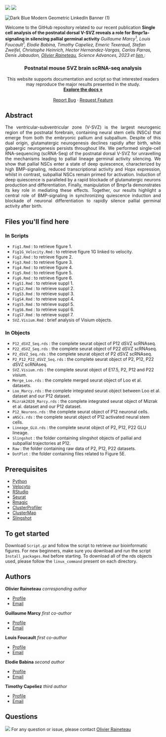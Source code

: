 <img src="https://img.shields.io/badge/R-276DC3?style=for-the-badge&logo=r&logoColor=white">  <img src ="https://img.shields.io/badge/Python-14354C?style=for-the-badge&logo=python&logoColor=white">
 
![Dark Blue Modern Geometric LinkedIn Banner (1)](https://user-images.githubusercontent.com/92512533/224784748-9474061f-78b6-4d29-a73f-d1ea175471a2.png)

 
<p align="justify">

Welcome to the GitHub repository related to our recent publication **Single cell analysis of the postnatal dorsal V-SVZ reveals a role for Bmpr1a-signaling in silencing pallial germinal activity** _Guillaume Marcy<sup>1</sup>, Louis Foucault<sup>1</sup>, Elodie Babina, Timothy Capeliez, Emeric Texeraud, Stefan Zweifel, Christophe Heinrich, Hector Hernandez-Vargas, Carlos Parras, Denis Jabaudon, <ins> Olivier Raineteau</ins>, Science Advances, 2023 et <a href="https://github.com/OlivierRaineteauSBRI/scRNASeq"> lien  </a>  :_ 

 </p>

<h3 align="center">Postnatal mouse SVZ brain scRNA-seq analysis</h3>

  <p align="center">
    This website supports documentation and script so that interested readers may reproduce the major results presented in the study.
    <br />
    <a href="https://github.com/OlivierRaineteauSBRI/scRNASeq"><strong>Explore the docs »</strong></a>
    <br />
    <br />
    <a href="https://github.com/OlivierRaineteauSBRI/scRNASeq/issues">Report Bug</a>
    ·
    <a href="https://github.com/OlivierRaineteauSBRI/scRNASeq/issues">Request Feature</a>
  </p>
</div>

## Abstract

<p align="justify">
The ventricular-subventricular zone (V-SVZ) is the largest neurogenic region of the postnatal forebrain, containing neural stem cells (NSCs) that emerge from both the embryonic pallium and subpallium. Despite of this dual origin, glutamatergic neurogenesis declines rapidly after birth, while gabaergic neurogenesis persists throughout life. We performed single-cell RNA-sequencing (scRNA-Seq) of the postnatal dorsal V-SVZ for unravelling the mechanisms leading to pallial lineage germinal activity silencing. We show that pallial NSCs enter a state of deep quiescence, characterized by high BMP-signaling, reduced transcriptional activity and Hopx expression, whilst in contrast, subpallial NSCs remain primed for activation. Induction of deep quiescence is paralleled by a rapid blockade of glutamatergic neurons production and differentiation. Finally, manipulation of Bmpr1a demonstrates its key role in mediating these effects. Together, our results highlight a central role of BMP-signaling in synchronizing quiescence induction and blockade of neuronal differentiation to rapidly silence pallial germinal activity after birth.
 </p>

## Files you'll find here 
### In Scripts
- ``Fig1.Rmd`` : to retrieve figure 1.
- ``Fig1G_Velocity.Rmd`` : to retrieve figure 1G linked to velocity.
- ``Fig2.Rmd`` : to retrieve figure 2. 
- ``Fig3.Rmd`` : to retrieve figure 3. 
- ``Fig4.Rmd`` : to retrieve figure 4.
- ``Fig5.Rmd`` : to retrieve figure 5.
- ``Fig6.Rmd`` : to retrieve figure 6.
- ``FigS1.Rmd`` : to retrieve suppl 1.
- ``FigS2.Rmd`` : to retrieve suppl 2.
- ``FigS3.Rmd`` : to retrieve suppl 3.
- ``FigS4.Rmd`` : to retrieve suppl 4.
- ``FigS5.Rmd`` : to retrieve suppl 5.
- ``FigS6.Rmd`` : to retrieve suppl 6.
- ``FigS7.Rmd`` : to retrieve suppl 7.
- ``SVZ.Visium.Rmd`` : brief analysis of Visium objects.

### In Objects
- ``P12_dSVZ_Seq.rds`` : the complete seurat object of P12 dSVZ scRNAseq.
- ``P22_dSVZ_Seq.rds`` : the complete seurat object of P22 dSVZ scRNAseq.
- ``P2_dSVZ_Seq.rds`` : the complete seurat object of P2 dSVZ scRNAseq.
- ``P2_P12_P22_dSVZ_Seq.rds`` : the complete seurat object of P2, P12, P22 dSVZ scRNAseq.
- ``SVZ.Visium.rds`` : the complete seurat object of E17.5, P2, P12 and P22 visium.
- ``Merge_Loo.rds`` : the complete merged seurat object of Loo et al. datasets.
- ``Loo_Marcy.rds`` : the complete integrated seurat object between Loo et al. dataset and our P12 dataset.
- ``Mizrak2020_Marcy.rds`` : the complete integrated seurat object of Mizrak et al. dataset and our P12 dataset.
- ``P12_Neurons.rds`` : the complete seurat object of P12 neuronal cells.
- ``aNSCs.rds`` : the complete seurat object of P12 activated neural stem cells.
- ``Lineage_GLU.rds`` : the complete seurat object of P2, P12, P22 GLU lineage.
- ``Slingshot`` : the folder containing slingshot objects of pallial and subpallial trajectories at P12.
- ``Raw`` : the folder containing raw data of P2, P12, P22 datasets.
- ``DotPlot`` : the folder containing files related to Figure 5E.


## Prerequisites 

* [Python](https://www.python.org)
* [Velocyto](http://velocyto.org/)
* [RStudio](https://www.rstudio.com)
* [Seurat](https://satijalab.org/seurat/index.html)
* [Rmagic](https://github.com/cran/Rmagic)
* [ClusterProfiler](https://guangchuangyu.github.io/software/clusterProfiler/)
* [ClusterMap](https://xgaoo.github.io/ClusterMap/ClusterMap.html)
* [Slingshot](https://github.com/kstreet13/slingshot)


## To get started

Download ``Script.gz`` and follow the script to retrieve our bioinformatic figures. For new beginners, make sure you download and run the script ``Install_packages.Rmd`` before starting. To download all of the rds objects used, please follow the ``linux_command`` present on each directory.

## Authors

**Olivier Raineteau**  _corresponding author_
- [Profile](https://github.com/OlivierRaineteauSBRI "Olivier Raineteau")
- [Email](mailto:olivier.raineteau@inserm.fr?subject=Hi% "Hi!")

**Guillaume Marcy** _first co-author_
- [Profile](https://github.com/GuillaumeMarcy "Guillaume Marcy")
- [Email](mailto:guillaume.marcy@univ-lyon1.fr?subject=Hi% "Hi!")

**Louis Foucault** _first co-author_
- [Profile](https://github.com/LouisFoucault "Louis Foucault") 
- [Email](mailto:louis.foucault@inserm.fr?subject=Hi% "Hi!")

**Elodie Babina** _second author_
- [Profile](https://github.com/ElodieBabina "Elodie Babina") 
- [Email](mailto:elodie.babina@inserm.fr?subject=Hi% "Hi!")

**Timothy Capeliez** _third author_
- [Profile](https://github.com/TimothyCapeliez "Timothy Capeliez") 
- [Email](mailto:timothy.capeliez@inserm.fr?subject=Hi% "Hi!")


## Questions
<img src="https://img.shields.io/badge/Ask%20me-anything-1abc9c.svg">
For any question or issue, please contact <a href="mailto:olivier.raineteau@inserm.fr?"> Olivier Raineteau
